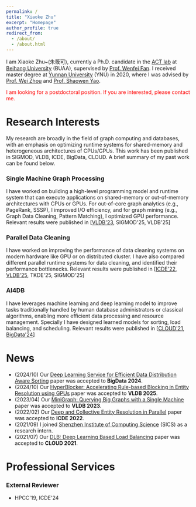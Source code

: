 ```yaml
---
permalink: /
title: "Xiaoke Zhu"
excerpt: "Homepage"
author_profile: true
redirect_from: 
  - /about/
  - /about.html
---
```


I am Xiaoke Zhu~(朱筱可), currently a Ph.D. candidate in the  [ACT lab](http://act.buaa.edu.cn) at [Beihang University](https://ev.buaa.edu.cn/) (BUAA), supervised by [Prof. Wenfei Fan](https://homepages.inf.ed.ac.uk/wenfei/). I received master degree at [Yunnan University](http://english.ynu.edu.cn/) (YNU) in 2020, where I was advised by [Prof. Wei Zhou](https://ieeexplore.ieee.org/author/37085625745) and [Prof. Shaowen Yao](https://ieeexplore.ieee.org/author/37402574900).


<font color=red>
  I am looking for a postdoctoral position. If you are interested, please contact me.  
</font>

<br>

# Research Interests

My research are broadly in the field of graph computing and databases, with an emphasis on optimizing runtime systems for shared-memory and heterogeneous architectures of CPUs/GPUs.  This work has been published in SIGMOD, VLDB, ICDE, BigData, CLOUD. A brief summary of my past work can be found below.

### Single Machine Graph Processing 
I have worked on building a high-level programming model and runtime system that can execute applications on shared-memory or out-of-memory architectures with CPUs or GPUs. For out-of-core graph analytics (e.g., PageRank, SSSP), I improved I/O efficiency, and for graph mining (e.g., Graph Data Cleaning, Pattern Matching), I optimized GPU performance. Relevant results were published in  [[VLDB'23](https://hsiaoko.github.io/files/paper/MiniGraph_full_paper.pdf), SIGMOD'25, VLDB'25]

### Parallel Data Cleaning
I have worked on improving the performance of data cleaning systems on modern hardware like GPU or on distributed cluster. I have also compared different parallel runtime systems for data cleaning, and identified their performance bottlenecks.  Relevant results were published in  [[ICDE'22](https://hsiaoko.github.io/files/paper/PER_paper.pdf), [VLDB'25](https://hsiaoko.github.io/files/paper/HyperBlocker_full_paper.pdf), TKDE'25, SIGMOD'25]

### AI4DB
I have leverages machine learning and deep learning model to improve tasks traditionally handled by  human database administrators or classical algorithms, enabling more efficient data processing and resource management. Specially I have designed learned models for sorting, load balancing, and scheduling. Relevant results were published in  [[CLOUD'21](https://hsiaoko.github.io/files/paper/DLB_paper.pdf), [BigData'24](https://hsiaoko.github.io/files/paper/NN-sort_paper.pdf)]


# News
* (2024/10) Our [Deep Learning Service for Efficient Data Distribution Aware Sorting](https://hsiaoko.github.io/files/paper/NN-sort_paper.pdf) paper was accepted to **BigData 2024**.
* (2024/10) Our [HyperBlocker: Accelerating Rule-based Blocking in Entity Resolution using GPUs](https://hsiaoko.github.io/files/paper/HyperBlocker_full_paper.pdf) paper was accepted to **VLDB 2025**.
* (2023/04) Our [MiniGraph: Querying Big Graphs with a Single Machine](https://hsiaoko.github.io/files/paper/MiniGraph_full_paper.pdf) paper was accepted to **VLDB 2023**.
* (2022/02) Our [Deep and Collective Entity Resolution in Parallel](https://hsiaoko.github.io/files/paper/PER_paper.pdf) paper was accepted to **ICDE 2022**.
* (2021/09) I joined [Shenzhen Institute of Computing Science](https://en.sics.ac.cn) (SICS) as a research intern.
* (2021/07) Our [DLB: Deep Learning Based Load Balancing](https://hsiaoko.github.io/files/paper/DLB_paper.pdf) paper was accepted to **CLOUD 2021**.

<!--
# Talks
* "MiniGraph: Querying Big Graphs with a Single Machine"
  * Great Bay Area Digital Tech Workshop, June 2023
  * VLDB conference, September 2023
* "DLB: Deep Learning Based Load Balancing"
  * IEEE CLOUD conference, September 2021
-->


# Professional Services
### External Reviewer
* HPCC'19, ICDE'24

<br/><br/>

<script type='text/javascript' id='clustrmaps' src='//cdn.clustrmaps.com/map_v2.js?cl=000000&w=230&t=tt&d=eHHOFbP732DR-cMe1ytaYJxII5gJ_ocpixMhAWlufLU&co=ffffff&ct=0a0909&cmn=00fff0&cmo=f3cefc'></script>

